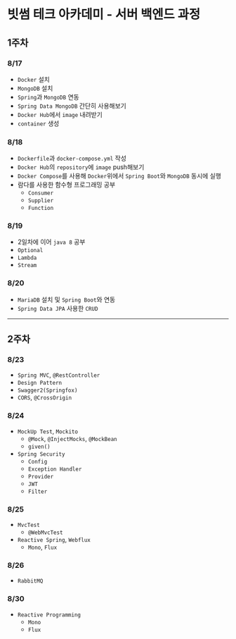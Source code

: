 # 빗썸 테크 아카데미 - 서버 백엔드 과정

## 1주차
### 8/17
* `Docker` 설치
* `MongoDB` 설치
* `Spring`과 `MongoDB` 연동
* `Spring Data MongoDB` 간단히 사용해보기
* `Docker Hub`에서 `image` 내려받기
* `container` 생성

### 8/18
* `Dockerfile`과 `docker-compose.yml` 작성
* `Docker Hub`의 `repository`에 `image` push해보기
* `Docker Compose`를 사용해 `Docker`위에서 `Spring Boot`와 `MongoDB` 동시에 실행
* 람다를 사용한 함수형 프로그래밍 공부
  - `Consumer`
  - `Supplier`
  - `Function`

### 8/19
* 2일차에 이어 `java 8` 공부
* `Optional`
* `Lambda`
* `Stream`

### 8/20
* `MariaDB` 설치 및 `Spring Boot`와 연동
* `Spring Data JPA` 사용한 `CRUD`

----------------------------------------------
## 2주차

### 8/23
* `Spring MVC`, `@RestController`
* `Design Pattern`
* `Swagger2(Springfox)`
* `CORS`, `@CrossOrigin`

### 8/24
* `MockUp Test`, `Mockito`
  - `@Mock`, `@InjectMocks`, `@MockBean`
  - `given()`
* `Spring Security`
  - `Config`
  - `Exception Handler`
  - `Provider`
  - `JWT`
  - `Filter`

### 8/25
* `MvcTest`
  - `@WebMvcTest`
* `Reactive Spring`, `Webflux`
  - `Mono`, `Flux`

### 8/26
* `RabbitMQ` 

### 8/30
* `Reactive Programming`
  - `Mono`
  - `Flux` 
